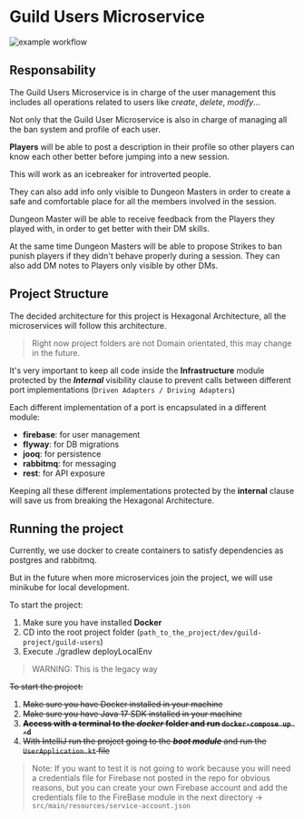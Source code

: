 # Guild Users Microservice
![example workflow](https://github.com/EtuneDnD/guild-users/actions/workflows/build.yml/badge.svg)
## Responsability
The Guild Users Microservice is in charge of the user management this includes all operations related to users like
*create*, *delete*, *modify*...

Not only that the Guild User Microservice is also in charge of managing all the ban system and profile of each user.

**Players** will be able to post a description in their profile so other players can know each other better before 
jumping into a new session. 

This will work as an icebreaker for introverted people. 

They can also add info only visible
to Dungeon Masters in order to create a safe and comfortable place for all the members involved in the session.

Dungeon Master will be able to receive feedback from the Players they played with, in order to get better with their DM 
skills. 

At the same time Dungeon Masters will be able to propose Strikes to ban punish players if they didn't behave
properly during a session. They can also add DM notes to Players only visible by other DMs.

## Project Structure
The decided architecture for this project is Hexagonal Architecture, all the microservices will follow this architecture.

>Right now project folders are not Domain orientated, this may change in the future.

It's very important to keep all code inside the **Infrastructure** module protected by the ***Internal*** visibility
clause to prevent calls between different port implementations (`Driven Adapters / Driving Adapters`)

Each different implementation of a port is encapsulated in a different module:
* **firebase**: for user management
* **flyway**: for DB migrations 
* **jooq**: for persistence
* **rabbitmq**: for messaging
* **rest**: for API exposure

Keeping all these different implementations protected by the **internal** clause will save us from breaking the Hexagonal
Architecture.

## Running the project
Currently, we use docker to create containers to satisfy dependencies as postgres and rabbitmq.

But in the future when more microservices join the project, we will use minikube for local development.

To start the project:
1. Make sure you have installed **Docker**
2. CD into the root project folder (`path_to_the_project/dev/guild-project/guild-users`)
3. Execute ./gradlew deployLocalEnv

>WARNING: This is the legacy way 

~~To start the project:~~
1. ~~Make sure you have Docker installed in your machine~~
2. ~~Make sure you have Java 17 SDK installed in your machine~~
3. ~~**Access with a terminal to the _docker_ folder and run `docker-compose up -d`**~~
4. ~~With IntelliJ run the project going to the **_boot module_** and run the `UserApplication.kt` file~~

>Note: If you want to test it is not going to work because you will need a credentials file for Firebase not posted in
> the repo for obvious reasons, but you can create your own Firebase account and add the credentials file
> to the FireBase module in the next directory -> `src/main/resources/service-account.json`
